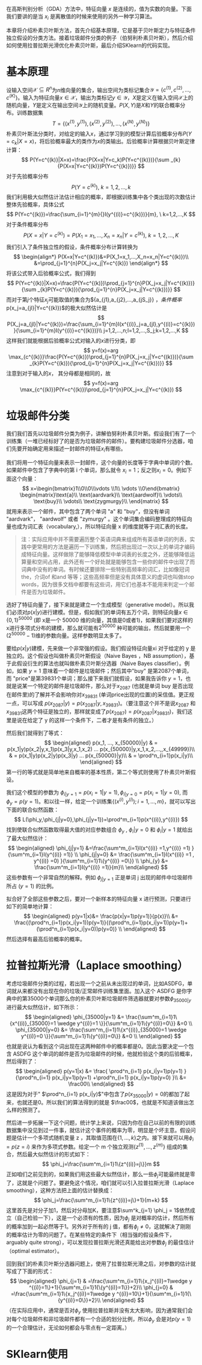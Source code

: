 在高斯判别分析（GDA）方法中，特征向量 $x$ 是连续的，值为实数的向量。下面我们要讲的是当 $x_i$ 是离散值的时候来使用的另外一种学习算法。

本章将介绍朴素贝叶斯方法，首先介绍基本原理，它是基于贝叶斯定力与特征条件独立假设的分类方法。接着垃圾邮件分类的例子（伯努利朴素贝叶斯），然后介绍如何使用拉普拉斯光滑优化朴素贝叶斯，最后介绍SKlearn的代码实现。

# 基本原理

设输入空间$\mathcal{X}\subseteq R^n$为$n$维向量的集合，输出空间为类标记集合$\mathcal{Y}=\{c^{(1)},c^{(2)},...,c^{(K)}\}$。输入为特征向量$x\in\mathcal{X}$，输出为类标记$y\in\mathcal{Y}$，$X$是定义在输入空间$\mathcal{X}$上的随机向量，$Y$是定义在输出空间$\mathcal{Y}$上的随机变量。$P(X,Y)$是$X$和$Y$的联合概率分布。训练数据集
$$
T=\{(x^{(1)},y^{(1)}),(x^{(2)},y^{(2)}),...,(x^{(N)},y^{(N)})\}
$$
朴素贝叶斯法分类时，对给定的输入$x$，通过学习到的模型计算后验概率分布$P(Y=c_k|X=x)$，将后验概率最大的类作为$x$的类输出。后验概率计算根据贝叶斯定律计算：
$$
P(Y=c^{(k)}|X=x)=\frac{P(X=x|Y=c_k)P(Y=c^{(k)})}{\sum _{k}{P(X=x|Y=c^{(k)})P(Y=c^{(k)})}}
$$
对于先验概率分布
$$
P(Y=c^{(k)}),\ k=1,2,...,k
$$
我们利用极大似然估计法估计相应的概率，即根据训练集中各个类出现的次数估计整体先验概率，具体公式
$$
P(Y=c^{(k)})=\frac{\sum_{i=1}^{m}{}I(y^{(i)}=c^{(k)})}{m}, \ k=1,2,...,K
$$
对于条件概率分布
$$
P(X=x|Y=c^{(k)})=P(X_1=x_1,...,X_n=x_n|Y=c^{(k)}), \ k=1,2,...,K
$$
我们引入了条件独立性的假设，条件概率分布计算转换为
$$
\begin{align*}
P(X=x|Y=c^{(k)})&=P(X_1=x_1,...,X_n=x_n|Y=c^{(k)})\\
&=\prod_{j=1}^{n}P(X_j=x_j|Y=c^{(k)})
 \end{align*}
$$
将该公式带入后验概率公式，我们得到
$$
P(Y=c^{(k)}|X=x)=\frac{P(Y=c^{(k)})\prod_{j=1}^{n}P(X_j=x_j|Y=c^{(k)})}{\sum _{k}P(Y=c^{(k)}){\prod_{j=1}^{n}P(X_j=x_j|Y=c^{(k)})}}
$$
而对于第$j$个特征$x_j$可能取值的集合为$\{a_{j1},a_{j2},...,a_{jS_j}\} $，条件概率$p(x_j=a_{jl}|Y=c^{(k)})$的极大似然估计是
$$
P(X_j=a_{jl}|Y=c^{(k)})=\frac{\sum_{i=1}^{m}I(x^{(i)}_j=a_{jl},y^{(i)}=c^{(k)})}{\sum_{i=1}^{m}I(y^{(i)}=c^{(k)})}\\
j=1,2,...,n;l=1,2,...,S_j;k=1,2,...,K
$$
这样我们就能根据后验概率公式对输入的$x$进行分类，即
$$
y=f(x)=arg \max_{c^{(k)}}\frac{P(Y=c^{(k)})\prod_{j=1}^{n}P(X_j=x_j|Y=c^{(k)})}{\sum _{k}P(Y=c^{(k)}){\prod_{j=1}^{n}P(X_j=x_j|Y=c^{(k)})}}
$$
注意到对于输入的$x$， 其分母都是相同的，故
$$
y=f(x)=arg \max_{c^{(k)}}P(Y=c^{(k)})\prod_{j=1}^{n}P(X_j=x_j|Y=c^{(k)})
$$

# 垃圾邮件分类

我们我们首先以垃圾邮件分类为例子，讲解伯努利朴素贝叶斯。假设我们有了一个训练集（一堆已经标好了的是否为垃圾邮件的邮件）。要构建垃圾邮件分选器，咱们先要开始确定用来描述一封邮件的特征$x_i$有哪些。

我们将用一个特征向量来表示一封邮件，这个向量的长度等于字典中单词的个数。如果邮件中包含了字典中的第 i 个单词，那么就令 $x_i = 1$；反之则$x_i = 0$。例如下面这个向量：
$$
x=\begin{bmatrix}1\\0\\0\\\vdots \\1\\ \vdots \\0\end{bmatrix} \begin{matrix}\text{a}\\ \text{aardvark}\\ \text{aardwolf}\\ \vdots\\ \text{buy}\\ \vdots\\ \text{zygmurgy}\\ \end{matrix}
$$
就用来表示一个邮件，其中包含了两个单词 "a" 和 "buy"，但没有单词 "aardvark"， "aardwolf" 或者 "zymurgy"  。这个单词集合编码整理成的特征向量也成为词汇表（vocabulary,），所以特征向量 x 的维度就等于词汇表的长度。

> 注：实际应用中并不需要遍历整个英语词典来组成所有英语单词的列表，实践中更常用的方法是遍历一下训练集，然后把出现过一次以上的单词才编码成特征向量。这样做除了能够降低模型中单词表的长度之外，还能够降低运算量和空间占用，此外还有一个好处就是能够包含一些你的邮件中出现了而词典中没有的单词。有时候还要排除一些特别高频率的词汇，比如像冠词the，介词of 和and 等等；这些高频率但是没有具体意义的虚词也叫做stop words，因为很多文档中都要有这些词，用它们也基本不能用来判定一个邮件是否为垃圾邮件。

选好了特征向量了，接下来就是建立一个生成模型（generative model）。所以我们必须对$p(x|y)$进行建模。但是，假如我们的单词有五万个词，则特征向量$x \in  \{0, 1\}^{50000}$ (即 x是一个 50000 维的向量，其值是0或者1)，如果我们要对这样的 x进行多项式分布的建模，那么就可能有$2^{50000}$ 种可能的输出，然后就要用一个 $(2^{50000}-1)$维的参数向量。这样参数明显太多了。

要给$p(x|y)$建模，先来做一个非常强的假设。我们假设特征向量xi 对于给定的 y 是独立的。这个假设也叫做朴素贝叶斯假设（Naive Bayes ，NB assumption），基于此假设衍生的算法也就叫做朴素贝叶斯分选器（Naive Bayes classifier）。例如，如果 $y = 1$ 意味着一个邮件是垃圾邮件；然后其中"buy" 是第2087个单词，而 "price"是第39831个单词；那么接下来我们就假设，如果我告诉你 $y = 1$，也就是说某一个特定的邮件是垃圾邮件，那么对于$x_{2087}$ (也就是单词 buy 是否出现在邮件里)的了解并不会影响你对$x_{39831}$ (单词price出现的位置)的采信值。更正规一点，可以写成 $p(x_{2087}|y) = p(x_{2087}|y, x_{39831})$。（要注意这个并不是说$x_{2087}$ 和 $x_{39831}$这两个特征是独立的，那样就变成了$p(x_{2087}) = p(x_{2087}|x_{39831})$，我们这里是说在给定了 y 的这样一个条件下，二者才是有条件的独立。）

然后我们就得到了等式：
$$
\begin{aligned}
p(x_1, ..., x_{50000}|y) & = p(x_1|y)p(x_2|y,x_1)p(x_3|y,x_1,x_2) ... p(x_{50000}|y,x_1,x_2,...,,x_{49999})\\
& = p(x_1|y)p(x_2|y)p(x_3|y) ... p(x_{50000}|y)\\
& = \prod^n_{i=1}p(x_i|y)\\
\end{aligned}
$$
第一行的等式就是简单地来自概率的基本性质，第二个等式则使用了朴素贝叶斯假设。

我们这个模型的参数为 $\phi_{i|y=1} = p (x_i = 1|y = 1), \phi_{i|y=0} = p (x_i = 1|y = 0)$, 而 $\phi_y = p (y = 1)$。和以往一样，给定一个训练集$\{(x^{(i)},y^{(i)}); i = 1, ..., m\}$，就可以写出下面的联合似然函数：
$$
L(\phi_y,\phi_{j|y=0},\phi_{j|y=1})=\prod^m_{i=1}p(x^{(i)},y^{(i)})
$$
找到使联合似然函数取得最大值的对应参数组合 $\phi_y$ , $\phi_i|y=0$ 和 $\phi_i|y=1$ 就给出了最大似然估计：
$$
\begin{aligned}
\phi_{j|y=1} &=\frac{\sum^m_{i=1}I(x^{(i)} =1,y^{(i)} =1) }{\sum^m_{i=1}I(y^{(i)} =1)} \\
\phi_{j|y=0} &= \frac{\sum^m_{i=1}I(x^{(i)} =1 , y^{(i)} =0) }{\sum^m_{i=1}1\{y^{(i)} =0\}} \\
\phi_{y} &= \frac{\sum^m_{i=1}I(y^{(i)} =1)}{m}\\
\end{aligned}
$$
这些参数有一个非常自然的解释。例如 $\phi_{j|y=1}$ 正是单词 j 出现的邮件中垃圾邮件所占 $(y = 1)$ 的比例。

拟合好了全部这些参数之后，要对一个新样本的特征向量 x 进行预测，只要进行如下的简单地计算：
$$
\begin{aligned}
p(y=1|x)&=  \frac{p(x|y=1)p(y=1)}{p(x)}\\
&= \frac{(\prod^n_{i=1}p(x_i|y=1))p(y=1)}{(\prod^n_{i=1}p(x_i|y=1))p(y=1)+  (\prod^n_{i=1}p(x_i|y=0))p(y=0)}  \\
\end{aligned}
$$
然后选择有最高后验概率的概率。

# 拉普拉斯光滑（Laplace smoothing）

考虑垃圾邮件分类的过程，若出现一个之前从未出现过的单词，比如ASDFG，单词就从来都没有出现在你的垃圾/正常邮件训练集里面。加入这个 ASDFG 是你字典中的第35000个单词那么你的朴素贝叶斯垃圾邮件筛选器就要对参数$\phi_{35000|y}$ 进行最大似然估计，如下所示：
$$
\begin{aligned}
\phi_{35000|y=1} &=  \frac{\sum^m_{i=1}1\{x^{(i)}_{35000}=1 \wedge y^{(i)}=1  \}}{\sum^m_{i=1}1\{y^{(i)}=0\}}  &=0 \\
\phi_{35000|y=0} &=  \frac{\sum^m_{i=1}1\{x^{(i)}_{35000}=1 \wedge y^{(i)}=0  \}}{\sum^m_{i=1}1\{y^{(i)}=0\}}  &=0 \\
\end{aligned}
$$
也就是说认为看到这个词出现在这两种邮件中的概率都是0。因此当要决定一个包含 ASDFG 这个单词的邮件是否为垃圾邮件的时候，他就检验这个类的后验概率，然后得到了：
$$
\begin{aligned}
p(y=1|x) &= \frac{ \prod^n_{i=1} p(x_i|y=1)p(y=1) }   {\prod^n_{i=1} p(x_i|y=1)p(y=1) +\prod^n_{i=1} p(x_i|y=1)p(y=0)    }\\
&= \frac00\\
\end{aligned}
$$
这是因为对于"  $\prod^n_{i=1} p(x_i|y)$"中包含了$p(x_{35000}|y) = 0$的都加了起来，也就还是0。所以我们的算法得到的就是 $\frac00$，也就是不知道该做出怎么样的预测了。

然后进一步拓展一下这个问题，统计学上来说，只因为你在自己以前的有限的训练数据集中没见到过一件事，就估计这个事件的概率为零，明显是个坏主意。假设问题是估计一个多项式随机变量 z ，其取值范围在$\{1,..., k\}$之内。接下来就可以用$\phi_i = p (z = i)$ 来作为多项式参数。给定一个 m 个独立观测$\{z^{(1)}, ..., z^{(m)}\}$ 组成的集合，然后最大似然估计的形式如下：
$$
\phi_j=\frac{\sum^m_{i=1}1\{z^{(i)}=j\}}m
$$
正如咱们之前见到的，如果我们用这些最大似然估计，那么一些$\phi_j$可能最终就是零了，这就是个问题了。要避免这个情况，咱们就可以引入拉普拉斯光滑（Laplace smoothing），这种方法把上面的估计替换成：
$$
\phi_j=\frac{\sum^m_{i=1}1\{z^{(i)}=j\}+1}{m+k}
$$
这里首先是对分子加1，然后对分母加K，要注意$\sum^k_{j=1} \phi_j = 1$依然成立（自己检验一下），这是一个必须有的性质，因为$\phi_j$ 是对概率的估计，然后所有的概率加到一起必然等于1。另外对于所有的 j 值，都有$\phi_j \neq 0$，这就解决了刚刚的概率估计为零的问题了。在某些特定的条件下（相当强的假设条件下，arguably quite strong），可以发现拉普拉斯光滑还真能给出对参数$\phi_j$ 的最佳估计（optimal estimator）。

回到我们的朴素贝叶斯分选器问题上，使用了拉普拉斯光滑之后，对参数的估计就写成了下面的形式：
$$
\begin{aligned}
\phi_{j=1} & =\frac{\sum^m_{i=1}1\{x_j^{(i)}=1\wedge y ^{(i)}=1\}+1}{\sum^m_{i=1}1{\{y^{(i)}=1\}}+2}\\
\phi_{j=0} & =\frac{\sum^m_{i=1}1\{x_j^{(i)}=1\wedge y ^{(i)}=10\}+1}{\sum^m_{i=1}1{\{y^{(i)}=0\}}+2}\\
\end{aligned}
$$
（在实际应用中，通常是否对$\phi_y$ 使用拉普拉斯并没有太大影响，因为通常我们会对每个垃圾邮件和非垃圾邮件都有一个合适的划分比例，所以$\phi_y$ 会是对$p(y = 1)$ 的一个合理估计，无论如何都会与零点有一定距离。）

# SKlearn使用





